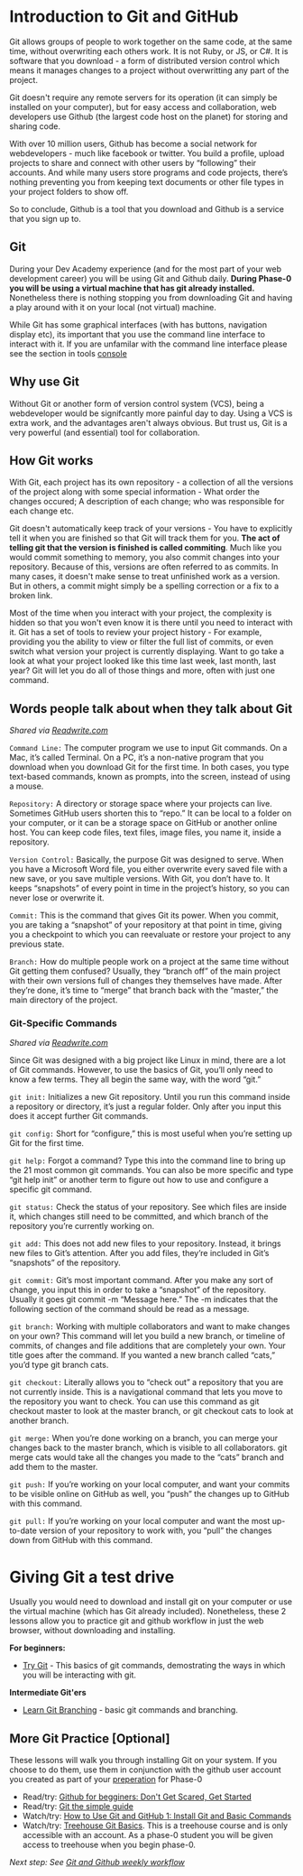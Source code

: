 # Introduction to Git and GitHub

Git allows groups of people to work together on the same code, at the same time, without overwriting each others work. It is not Ruby, or JS, or C#. It is software that you download - a form of distributed version control which means it manages changes to a project without overwritting any part of the project.

Git doesn't require any remote servers for its operation (it can simply be installed on your computer), but for easy access and collaboration, web developers use Github (the largest code host on the planet) for storing and sharing code.

With over 10 million users, Github has become a social network for webdevelopers - much like facebook or twitter. You build a profile, upload projects to share and connect with other users by “following” their accounts. And while many users store programs and code projects, there’s nothing preventing you from keeping text documents or other file types in your project folders to show off.

So to conclude, Github is a tool that you download and Github is a service that you sign up to.


## Git

During your Dev Academy experience (and for the most part of your web development career) you will be using Git and Github daily.
**During Phase-0 you will be using a virtual machine that has git already installed.** Nonetheless there is nothing stopping you from downloading Git and having a play around with it on your local (not virtual) machine.

While Git has some graphical interfaces (with has buttons, navigation display etc), its important that you use the command line interface to interact with it. If you are unfamilar with the command line interface please see the section in tools [console](/console/readme.md)

## Why use Git
Without Git or another form of version control system (VCS), being a webdeveloper would be signifcantly more painful day to day. Using a
VCS is extra work, and the advantages aren't always obvious. But trust us, Git is a very powerful (and essential) tool for collaboration.

<!--
Looking at some of the problems you can run into without Git can give us some clues as to why Git is helpful.

* You spend a couple of days working on a feature for a client, you send it off to the client for review, but the client doesn't like it and asks you to remove it. So you delete the feature and keep working. But a couple of days later she changes her mind. Its a pity to have to redo it all.

* The client hires another developer to help you out. You send the other person a copy of the code, you give them a task, you start on your new task, and the two of you work on your own copy of the code. What happens when you both finish? How do you merge those changes together into one version to show the client? You would probably have to compare each copy side by side and then decide what to keep, or what to change. Doing this with two people would be cumbersome enough, so what would you do if you worked with 5, 10 or 20 people? You would have no time to code as you would spend all your time copying, pasting and comparing files.

A VCS (e.g. Git) takes care of all of this for you.

-->
## How Git works

With Git, each project has its own repository - a collection of all the versions of the project along with some special information - What order the changes occured; A description of each change; who was responsible for each change etc.

Git doesn't automatically keep track of your versions - You have to explicitly tell it when you are finished so that Git will track them for you. **The act of telling git that the version is finished is called commiting**. Much like you would commit something to memory, you also commit changes into your repository. Because of this, versions are often referred to as commits. In many cases, it doesn't make sense to treat unfinished work as a version. But in others, a commit might simply be a spelling correction or a fix to a broken link.

Most of the time when you interact with your project, the complexity is hidden so that you won't even know it is there until you need to interact with it. Git has a set of tools to review your project history - For example, providing you the ability to view or filter the full list of commits, or even switch what version your project is currently displaying. Want to go take a look at what your project
looked like this time last week, last month, last year? Git will let you do all of those things and more, often with just one command.

## Words people talk about when they talk about Git
*Shared via [Readwrite.com](http://readwrite.com/2013/09/30/understanding-github-a-journey-for-beginners-part-1)*

`Command Line:` The computer program we use to input Git commands. On a Mac, it’s called Terminal. On a PC, it’s a non-native program that you download when you download Git for the first time. In both cases, you type text-based commands, known as prompts, into the screen, instead of using a mouse.

`Repository:` A directory or storage space where your projects can live. Sometimes GitHub users shorten this to “repo.” It can be local to a folder on your computer, or it can be a storage space on GitHub or another online host. You can keep code files, text files, image files, you name it, inside a repository.

`Version Control:` Basically, the purpose Git was designed to serve. When you have a Microsoft Word file, you either overwrite every saved file with a new save, or you save multiple versions. With Git, you don’t have to. It keeps “snapshots” of every point in time in the project’s history, so you can never lose or overwrite it.

`Commit:` This is the command that gives Git its power. When you commit, you are taking a “snapshot” of your repository at that point in time, giving you a checkpoint to which you can reevaluate or restore your project to any previous state.

`Branch:` How do multiple people work on a project at the same time without Git getting them confused? Usually, they “branch off” of the main project with their own versions full of changes they themselves have made. After they’re done, it’s time to “merge” that branch back with the “master,” the main directory of the project.

### Git-Specific Commands
*Shared via [Readwrite.com](http://readwrite.com/2013/09/30/understanding-github-a-journey-for-beginners-part-1)*

Since Git was designed with a big project like Linux in mind, there are a lot of Git commands. However, to use the basics of Git, you’ll only need to know a few terms. They all begin the same way, with the word “git.”

`git init:` Initializes a new Git repository. Until you run this command inside a repository or directory, it’s just a regular folder. Only after you input this does it accept further Git commands.

`git config:` Short for “configure,” this is most useful when you’re setting up Git for the first time.

`git help:` Forgot a command? Type this into the command line to bring up the 21 most common git commands. You can also be more specific and type “git help init” or another term to figure out how to use and configure a specific git command.

`git status:` Check the status of your repository. See which files are inside it, which changes still need to be committed, and which branch of the repository you’re currently working on.

`git add:` This does not add new files to your repository. Instead, it brings new files to Git’s attention. After you add files, they’re included in Git’s “snapshots” of the repository.

`git commit:` Git’s most important command. After you make any sort of change, you input this in order to take a “snapshot” of the repository. Usually it goes git commit -m “Message here.” The -m indicates that the following section of the command should be read as a message.

`git branch:` Working with multiple collaborators and want to make changes on your own? This command will let you build a new branch, or timeline of commits, of changes and file additions that are completely your own. Your title goes after the command. If you wanted a new branch called “cats,” you’d type git branch cats.

`git checkout:` Literally allows you to “check out” a repository that you are not currently inside. This is a navigational command that lets you move to the repository you want to check. You can use this command as git checkout master to look at the master branch, or git checkout cats to look at another branch.

`git merge:` When you’re done working on a branch, you can merge your changes back to the master branch, which is visible to all collaborators. git merge cats would take all the changes you made to the “cats” branch and add them to the master.

`git push:` If you’re working on your local computer, and want your commits to be visible online on GitHub as well, you “push” the changes up to GitHub with this command.

`git pull:` If you’re working on your local computer and want the most up-to-date version of your repository to work with, you “pull” the changes down from GitHub with this command.

# Giving Git a test drive
Usually you would need to download and install git on your computer or use the virtual machine (which has Git already included). Nonetheless, these 2 lessons allow you to practice git and github workflow in just the web browser, without downloading and installing.

**For beginners:**
- [Try Git](https://try.github.io/levels/1/challenges/1) - This basics of git commands, demostrating the ways in which you will be interacting with git.

**Intermediate Git'ers**
- [Learn Git Branching](http://pcottle.github.io/learnGitBranching/) - basic git commands and branching.

## More Git Practice [Optional]
These lessons will walk you through installing Git on your system. If you choose to do them, use them in conjunction with the github user account you created as part of your [preperation](/0.1-accounts) for Phase-0

- Read/try: [Github for begginers: Don't Get Scared, Get Started](http://readwrite.com/2013/09/30/understanding-github-a-journey-for-beginners-part-1)
- Read/try: [Git the simple guide](http://rogerdudler.github.io/git-guide/)
- Watch/try: [How to Use Git and GitHub 1: Install Git and Basic Commands](https://www.youtube.com/watch?v=tRTckrrCME4&list=PLHPcpp4e3JVrR1OCuUAAWLmWEVKok7zAq)
- Watch/try: [Treehouse Git Basics](https://teamtreehouse.com/library/git-basics). This is a treehouse course and is only accessible with an account. As a phase-0 student you will be given access to treehouse when you begin phase-0.

*Next step: See [Git and Github weekly workflow](using-github-during-phase-0.md)*
